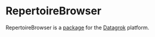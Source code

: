 # RepertoireBrowser

RepertoireBrowser is a [package](https://datagrok.ai/help/develop/develop#packages) for the [Datagrok](https://datagrok.ai) platform.